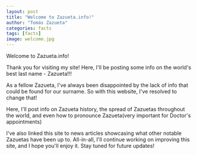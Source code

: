 ```yaml
---
layout: post
title: "Welcome to Zazueta.info!"
author: "Tomás Zazueta"
categories: facts
tags: [facts]
image: welcome.jpg
---
```


Welcome to Zazueta.info!

Thank you for visiting my site! Here, I'll be posting some info on the world's best last name - Zazueta!!! 

As a fellow Zazueta, I've always been disappointed by the lack of info that could be found for our surname. So with this website, I've resolved to change that! 

Here, I'll post info on Zazueta history, the spread of Zazuetas throughout the world, and even how to pronounce Zazueta(very important for Doctor's appointments)

I've also linked this site to news articles showcasing what other notable Zazuetas have been up to. All-in-all, I'll continue working on improving this site, and I hope you'll enjoy it. Stay tuned for future updates!